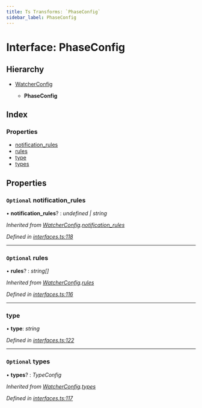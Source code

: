 ```yaml
---
title: Ts Transforms: `PhaseConfig`
sidebar_label: PhaseConfig
---
```


# Interface: PhaseConfig

## Hierarchy

* [WatcherConfig](watcherconfig.md)

  * **PhaseConfig**

## Index

### Properties

* [notification_rules](phaseconfig.md#optional-notification_rules)
* [rules](phaseconfig.md#optional-rules)
* [type](phaseconfig.md#type)
* [types](phaseconfig.md#optional-types)

## Properties

### `Optional` notification_rules

• **notification_rules**? : *undefined | string*

*Inherited from [WatcherConfig](watcherconfig.md).[notification_rules](watcherconfig.md#optional-notification_rules)*

*Defined in [interfaces.ts:118](https://github.com/terascope/teraslice/blob/0ae31df4/packages/ts-transforms/src/interfaces.ts#L118)*

___

### `Optional` rules

• **rules**? : *string[]*

*Inherited from [WatcherConfig](watcherconfig.md).[rules](watcherconfig.md#optional-rules)*

*Defined in [interfaces.ts:116](https://github.com/terascope/teraslice/blob/0ae31df4/packages/ts-transforms/src/interfaces.ts#L116)*

___

###  type

• **type**: *string*

*Defined in [interfaces.ts:122](https://github.com/terascope/teraslice/blob/0ae31df4/packages/ts-transforms/src/interfaces.ts#L122)*

___

### `Optional` types

• **types**? : *TypeConfig*

*Inherited from [WatcherConfig](watcherconfig.md).[types](watcherconfig.md#optional-types)*

*Defined in [interfaces.ts:117](https://github.com/terascope/teraslice/blob/0ae31df4/packages/ts-transforms/src/interfaces.ts#L117)*
